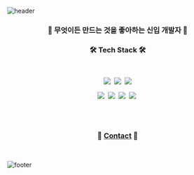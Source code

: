 ![header](https://capsule-render.vercel.app/api?type=waving&color=3385FF&height=300&section=header&text=YeonJi&fontSize=90&animation=twinkling&fontColor=ffffff)


<h3 align="center">🐣 무엇이든 만드는 것을 좋아하는 신입 개발자 🐣</h3>

<h3 align="center">🛠  Tech Stack  🛠</h3><br>
<p align="center"><img src="https://img.shields.io/badge/Java-e77e69?style=flat-square&logo=Java&logoColor=white&link=https://velog.io/@new_wisdom">&nbsp;  <img src="https://img.shields.io/badge/JavaScript-ffdd49?style=flat-square&logo=JavaScript&logoColor=black">&nbsp;  <img src="https://img.shields.io/badge/Oracle-9cd1c2?style=flat-square&logo=Oracle&logoColor=black"></p>

<p align="center"><img src="https://img.shields.io/badge/Spring-6d92e3?style=flat-square&logo=Spring&logoColor=white">&nbsp;  <img src="https://img.shields.io/badge/HTML-8474cd?style=flat-square&logo=HTML5&logoColor=white">&nbsp;  <img src="https://img.shields.io/badge/CSS-aa6495?style=flat-square&logo=CSS3&logoColor=white">&nbsp;  <img src="https://img.shields.io/badge/Python-703d61?style=flat-square&logo=Python&logoColor=white">&nbsp;  <p><br><br>

<h3 align="center">💌 <a href="mailto:ly.misty901@naver.com">Contact</a> 💌</h3><br>

![footer](https://capsule-render.vercel.app/api?type=waving&color=999999&height=130&section=footer&20render&fontSize=90)
